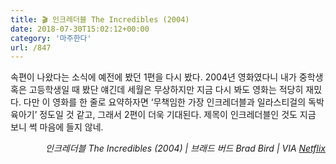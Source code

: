 ```yaml
---
title: 🎬 인크레더블 The Incredibles (2004)
date: 2018-07-30T15:02:12+00:00
category: '마주한다'
url: /847
---
```


속편이 나왔다는 소식에 예전에 봤던 1편을 다시 봤다. 2004년 영화였다니 내가 중학생 혹은 고등학생일 때 봤단 얘긴데 세월은 무상하지만 지금 다시 봐도 영화는 적당히 재밌다. 다만 이 영화를 한 줄로 요약하자면 &#8216;무책임한 가장 인크레더블과 일라스티걸의 독박육아기&#8217; 정도일 것 같고, 그래서 2편이 더욱 기대된다. 제목이 인크레더블인 것도 지금 보니 썩 마음에 들지 않네.

<p style="text-align:right">
  <em>인크레더블 The Incredibles (2004) | 브래드 버드 Brad Bird</em><em>&nbsp;| VIA <a href="http://netflix.com" target="_blank" rel="noreferrer noopener">Netflix</a></em>
</p>